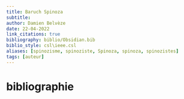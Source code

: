 ```yaml
---
title: Baruch Spinoza
subtitle:
author: Damien Belvèze
date: 22-04-2022
link_citations: true
bibliography: biblio/Obsidian.bib
biblio_style: csl\ieee.csl
aliases: [spinozisme, spinoziste, Spinoza, spinoza, spinozistes]
tags: [auteur]
---
```








# bibliographie

